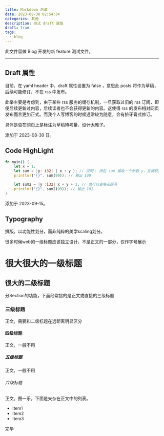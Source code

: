 ```yaml
---
title: Markdown 测试
date: 2023-08-30 02:54:34
categories: 其他
description: 测试 draft 属性
draft: true
tags:
  - blog
---
```


此文件留做 Blog 开发的新 feature 测试文件。

---

## Draft 属性

目前，在 yaml header 中，draft 属性设置为 false ，意思此 posts 将作为草稿，后续可能修订，不在 rss 中发布。

此举主要是考虑到，由于某些 rss 服务的缓存机制，一旦获取过旧的 rss 订阅，即便后续更新过内容，后续读者也不会获得更新的内容。这使得 rss 的发布相对网页发布而言更加正式。而我个人写博客的时候通常较为随意，会有挤牙膏式修订。

具体是否在网页上是标注为草稿待考量，~~设计太难了~~。

添加于 2023-08-30 日。 

## Code  HighLight

```rust
fn main() {
    let x = 1;
    let sum = |y: i32| { x + y }; // 说明： 闭包 sum 接收一个参数 y，且捕获前面的 x = 1, 返回 x + y
    println!("{}", sum(99)); // 输出 100

    let sum2 = |y :i32| x + y + 1; // 也可以省略花括号
    println!("{}", sum2(99)); // 输出 101
}
```

添加于 2023-09-15。

## Typography

排版，以功能性划分，而非纯粹的美学scaling划分。

很多时候web的一级标题应该独立设计，不是正文的一部分，仅作字号展示

# 很大很大的一级标题

## 很大的二级标题

分Section的功能，下面经常接的是正文或直接的三级标题

### 三级标题

正文，需要和二级标题在远距离明显区分

#### 四级标题

正文，一般不用

##### 五级标题

正文，一般不用

###### 六级标题

正文，图一乐。下面是夹杂在正文中的列表。

- Item1
- Item2
- Item3

完毕